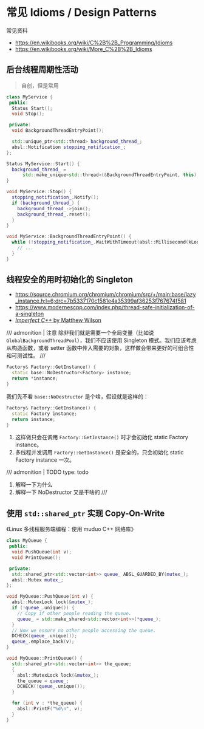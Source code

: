 <!--
SPDX-FileCopyrightText: 2021 Shuai Zhang

SPDX-License-Identifier: CC-BY-NC-ND-4.0
-->

# 常见 Idioms / Design Patterns

常见资料

- <https://en.wikibooks.org/wiki/C%2B%2B_Programming/Idioms>
- <https://en.wikibooks.org/wiki/More_C%2B%2B_Idioms>

## 后台线程周期性活动

> 自创，但是常用

```cpp
class MyService {
 public:
  Status Start();
  void Stop();

 private:
  void BackgroundThreadEntryPoint();

  std::unique_ptr<std::thread> background_thread_;
  absl::Notification stopping_notification_;
};

Status MyService::Start() {
  background_thread_ =
      std::make_unique<std::thread>(&BackgroundThreadEntryPoint, this);
}

void MyService::Stop() {
  stopping_notification_.Notify();
  if (background_thread_) {
    background_thread_->join();
    background_thread_.reset();
  }
}

void MyService::BackgroundThreadEntryPoint() {
  while (!stopping_notification_.WaitWithTimeout(absl::Millisecond(kLoopInterval))) {
    // ...
  }
}
```

## 线程安全的用时初始化的 Singleton

- <https://source.chromium.org/chromium/chromium/src/+/main:base/lazy_instance.h;l=6;drc=7b5337170c1581e4a35399af36253f767674f581>
- <https://www.modernescpp.com/index.php/thread-safe-initialization-of-a-singleton>
- [*Imperfect C++* by Matthew Wilson](http://www.imperfectcplusplus.com/)

/// admonition | 注意
除非我们就是需要一个全局变量（比如说 `GlobalBackgroundThreadPool`），我们不应该使用 Singleton 模式。我们应该考虑从构造函数，或者 setter 函数中传入需要的对象，这样做会带来更好的可组合性和可测试性。
///

```cpp
Factory& Factory::GetInstance() {
  static base::NoDestructor<Factory> instance;
  return *instance;
}
```

我们先不看 `base::NoDestructor` 是个啥，假设就是这样的：

```cpp
Factory& Factory::GetInstance() {
  static Factory instance;
  return instance;
}
```

1. 这样做只会在调用 `Factory::GetInstance()` 时才会初始化 static Factory instance。
1. 多线程并发调用 `Factory::GetInstance()` 是安全的，只会初始化 static Factory instance 一次。

/// admonition | TODO
    type: todo

1. 解释一下为什么
1. 解释一下 NoDestructor 又是干啥的
///

## 使用 `std::shared_ptr` 实现 Copy-On-Write

《Linux 多线程服务端编程：使用 muduo C++ 网络库》

```cpp
class MyQueue {
 public:
  void PushQueue(int v);
  void PrintQueue();

 private:
  std::shared_ptr<std::vector<int>> queue_ ABSL_GUARDED_BY(mutex_);
  absl::Mutex mutex_;
};

void MyQueue::PushQueue(int v) {
  absl::MutexLock lock(&mutex_);
  if (!queue_.unique()) {
    // Copy if other people reading the queue.
    queue_ = std::make_shared<std::vector<int>>(*queue_);
  }
  // Now we ensure no other people accessing the queue.
  DCHECK(queue_.unique());
  queue_.emplace_back(v);
}

void MyQueue::PrintQueue() {
  std::shared_ptr<std::vector<int>> the_queue;
  {
    absl::MutexLock lock(&mutex_);
    the_queue = queue_;
    DCHECK(!queue_.unique());
  }

  for (int v : *the_queue) {
    absl::PrintF("%d\n", v);
  }
}
```
